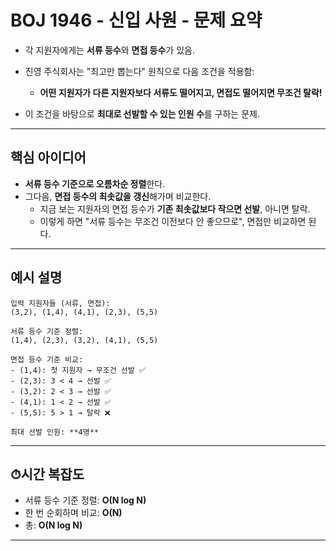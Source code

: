 # BOJ 1946 - 신입 사원 - 문제 요약

- 각 지원자에게는 **서류 등수**와 **면접 등수**가 있음.
- 진영 주식회사는 "최고만 뽑는다" 원칙으로 다음 조건을 적용함:

  - **어떤 지원자가 다른 지원자보다 서류도 떨어지고, 면접도 떨어지면 무조건 탈락!**

- 이 조건을 바탕으로 **최대로 선발할 수 있는 인원 수**를 구하는 문제.

---

## 핵심 아이디어

- **서류 등수 기준으로 오름차순 정렬**한다.
- 그다음, **면접 등수의 최솟값을 갱신**해가며 비교한다.
  - 지금 보는 지원자의 면접 등수가 **기존 최솟값보다 작으면 선발**, 아니면 탈락.
  - 이렇게 하면 "서류 등수는 무조건 이전보다 안 좋으므로", 면접만 비교하면 된다.

---

## 예시 설명

```
입력 지원자들 (서류, 면접):
(3,2), (1,4), (4,1), (2,3), (5,5)

서류 등수 기준 정렬:
(1,4), (2,3), (3,2), (4,1), (5,5)

면접 등수 기준 비교:
- (1,4): 첫 지원자 → 무조건 선발 ✅
- (2,3): 3 < 4 → 선발 ✅
- (3,2): 2 < 3 → 선발 ✅
- (4,1): 1 < 2 → 선발 ✅
- (5,5): 5 > 1 → 탈락 ❌

최대 선발 인원: **4명**
```

---

## ⏱시간 복잡도

- 서류 등수 기준 정렬: **O(N log N)**
- 한 번 순회하며 비교: **O(N)**
- 총: **O(N log N)**

---
